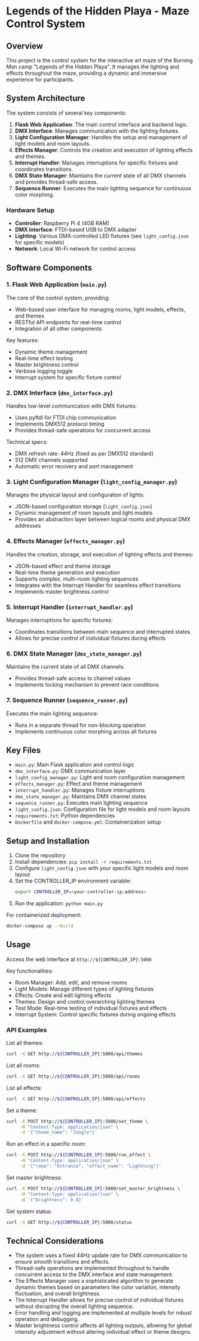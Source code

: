 # Legends of the Hidden Playa - Maze Control System

## Overview

This project is the control system for the interactive art maze of the Burning Man camp "Legends of the Hidden Playa". It manages the lighting and effects throughout the maze, providing a dynamic and immersive experience for participants.

## System Architecture

The system consists of several key components:

1. **Flask Web Application**: The main control interface and backend logic.
2. **DMX Interface**: Manages communication with the lighting fixtures.
3. **Light Configuration Manager**: Handles the setup and management of light models and room layouts.
4. **Effects Manager**: Controls the creation and execution of lighting effects and themes.
5. **Interrupt Handler**: Manages interruptions for specific fixtures and coordinates transitions.
6. **DMX State Manager**: Maintains the current state of all DMX channels and provides thread-safe access.
7. **Sequence Runner**: Executes the main lighting sequence for continuous color morphing.

### Hardware Setup

- **Controller**: Raspberry Pi 4 (4GB RAM)
- **DMX Interface**: FTDI-based USB to DMX adapter
- **Lighting**: Various DMX-controlled LED fixtures (see `light_config.json` for specific models)
- **Network**: Local Wi-Fi network for control access

## Software Components

### 1. Flask Web Application (`main.py`)

The core of the control system, providing:
- Web-based user interface for managing rooms, light models, effects, and themes
- RESTful API endpoints for real-time control
- Integration of all other components

Key features:
- Dynamic theme management
- Real-time effect testing
- Master brightness control
- Verbose logging toggle
- Interrupt system for specific fixture control

### 2. DMX Interface (`dmx_interface.py`)

Handles low-level communication with DMX fixtures:
- Uses pyftdi for FTDI chip communication
- Implements DMX512 protocol timing
- Provides thread-safe operations for concurrent access

Technical specs:
- DMX refresh rate: 44Hz (fixed as per DMX512 standard)
- 512 DMX channels supported
- Automatic error recovery and port management

### 3. Light Configuration Manager (`light_config_manager.py`)

Manages the physical layout and configuration of lights:
- JSON-based configuration storage (`light_config.json`)
- Dynamic management of room layouts and light models
- Provides an abstraction layer between logical rooms and physical DMX addresses

### 4. Effects Manager (`effects_manager.py`)

Handles the creation, storage, and execution of lighting effects and themes:
- JSON-based effect and theme storage
- Real-time theme generation and execution
- Supports complex, multi-room lighting sequences
- Integrates with the Interrupt Handler for seamless effect transitions
- Implements master brightness control

### 5. Interrupt Handler (`interrupt_handler.py`)

Manages interruptions for specific fixtures:
- Coordinates transitions between main sequence and interrupted states
- Allows for precise control of individual fixtures during effects

### 6. DMX State Manager (`dmx_state_manager.py`)

Maintains the current state of all DMX channels:
- Provides thread-safe access to channel values
- Implements locking mechanism to prevent race conditions

### 7. Sequence Runner (`sequence_runner.py`)

Executes the main lighting sequence:
- Runs in a separate thread for non-blocking operation
- Implements continuous color morphing across all fixtures

## Key Files

- `main.py`: Main Flask application and control logic
- `dmx_interface.py`: DMX communication layer
- `light_config_manager.py`: Light and room configuration management
- `effects_manager.py`: Effect and theme management
- `interrupt_handler.py`: Manages fixture interruptions
- `dmx_state_manager.py`: Maintains DMX channel states
- `sequence_runner.py`: Executes main lighting sequence
- `light_config.json`: Configuration file for light models and room layouts
- `requirements.txt`: Python dependencies
- `Dockerfile` and `docker-compose.yml`: Containerization setup

## Setup and Installation

1. Clone the repository
2. Install dependencies: `pip install -r requirements.txt`
3. Configure `light_config.json` with your specific light models and room layout
4. Set the CONTROLLER_IP environment variable:
   ```bash
   export CONTROLLER_IP=<your-controller-ip-address>
   ```
5. Run the application: `python main.py`

For containerized deployment:
```bash
docker-compose up --build
```

## Usage

Access the web interface at `http://${CONTROLLER_IP}:5000`

Key functionalities:
- Room Manager: Add, edit, and remove rooms
- Light Models: Manage different types of lighting fixtures
- Effects: Create and edit lighting effects
- Themes: Design and control overarching lighting themes
- Test Mode: Real-time testing of individual fixtures and effects
- Interrupt System: Control specific fixtures during ongoing effects

### API Examples

List all themes:
```bash
curl -X GET http://${CONTROLLER_IP}:5000/api/themes
```

List all rooms:
```bash
curl -X GET http://${CONTROLLER_IP}:5000/api/rooms
```

List all effects:
```bash
curl -X GET http://${CONTROLLER_IP}:5000/api/effects
```

Set a theme:
```bash
curl -X POST http://${CONTROLLER_IP}:5000/set_theme \
     -H "Content-Type: application/json" \
     -d '{"theme_name": "Jungle"}'
```

Run an effect in a specific room:
```bash
curl -X POST http://${CONTROLLER_IP}:5000/run_effect \
     -H "Content-Type: application/json" \
     -d '{"room": "Entrance", "effect_name": "Lightning"}'
```

Set master brightness:
```bash
curl -X POST http://${CONTROLLER_IP}:5000/set_master_brightness \
     -H "Content-Type: application/json" \
     -d '{"brightness": 0.8}'
```

Get system status:
```bash
curl -X GET http://${CONTROLLER_IP}:5000/status
```

## Technical Considerations

- The system uses a fixed 44Hz update rate for DMX communication to ensure smooth transitions and effects.
- Thread-safe operations are implemented throughout to handle concurrent access to the DMX interface and state management.
- The Effects Manager uses a sophisticated algorithm to generate dynamic themes based on parameters like color variation, intensity fluctuation, and overall brightness.
- The Interrupt Handler allows for precise control of individual fixtures without disrupting the overall lighting sequence.
- Error handling and logging are implemented at multiple levels for robust operation and debugging.
- Master brightness control affects all lighting outputs, allowing for global intensity adjustment without altering individual effect or theme designs.
